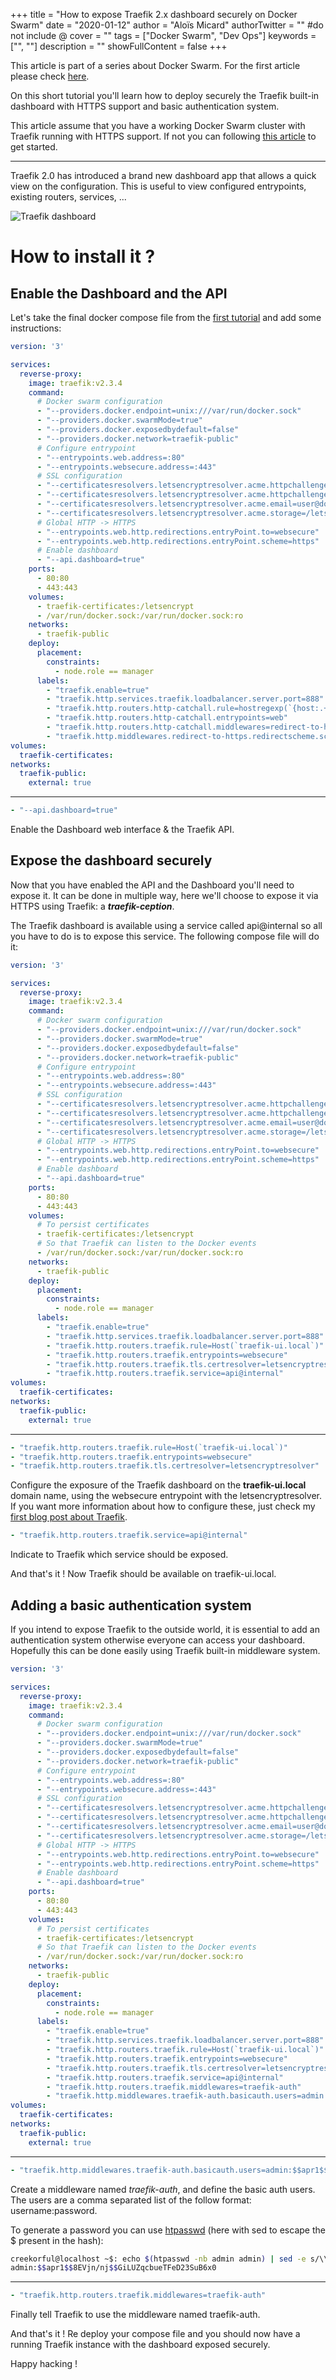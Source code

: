 +++ 
title = "How to expose Traefik 2.x dashboard securely on Docker Swarm"
date = "2020-01-12"
author = "Aloïs Micard"
authorTwitter = "" #do not include @ 
cover = ""
tags = ["Docker Swarm", "Dev Ops"]
keywords = ["", ""]
description = ""
showFullContent = false 
+++

This article is part of a series about Docker Swarm. For the first article please
check [here](https://blog.creekorful.org/how-to-install-traefik-2-docker-swarm/).

On this short tutorial you'll learn how to deploy securely the Traefik built-in dashboard with HTTPS support and basic
authentication system.

This article assume that you have a working Docker Swarm cluster with Traefik running with HTTPS support. If not you can
following [this article](https://blog.creekorful.org/how-to-install-traefik-2-docker-swarm/) to get started.

------

Traefik 2.0 has introduced a brand new dashboard app that allows a quick view on the configuration. This is useful to
view configured entrypoints, existing routers, services, ...

![Traefik dashboard](/img/traefik-dashboard.png)

# How to install it ?

## Enable the Dashboard and the API

Let's take the final docker compose file from
the [first tutorial](https://blog.creekorful.org/how-to-install-traefik-2-docker-swarm/) and add some instructions:

```yaml
version: '3'

services:
  reverse-proxy:
    image: traefik:v2.3.4
    command:
      # Docker swarm configuration
      - "--providers.docker.endpoint=unix:///var/run/docker.sock"
      - "--providers.docker.swarmMode=true"
      - "--providers.docker.exposedbydefault=false"
      - "--providers.docker.network=traefik-public"
      # Configure entrypoint
      - "--entrypoints.web.address=:80"
      - "--entrypoints.websecure.address=:443"
      # SSL configuration
      - "--certificatesresolvers.letsencryptresolver.acme.httpchallenge=true"
      - "--certificatesresolvers.letsencryptresolver.acme.httpchallenge.entrypoint=web"
      - "--certificatesresolvers.letsencryptresolver.acme.email=user@domaine.com"
      - "--certificatesresolvers.letsencryptresolver.acme.storage=/letsencrypt/acme.json"
      # Global HTTP -> HTTPS
      - "--entrypoints.web.http.redirections.entryPoint.to=websecure"
      - "--entrypoints.web.http.redirections.entryPoint.scheme=https"
      # Enable dashboard
      - "--api.dashboard=true"
    ports:
      - 80:80
      - 443:443
    volumes:
      - traefik-certificates:/letsencrypt
      - /var/run/docker.sock:/var/run/docker.sock:ro
    networks:
      - traefik-public
    deploy:
      placement:
        constraints:
          - node.role == manager
      labels:
        - "traefik.enable=true"
        - "traefik.http.services.traefik.loadbalancer.server.port=888" # required by swarm but not used.
        - "traefik.http.routers.http-catchall.rule=hostregexp(`{host:.+}`)"
        - "traefik.http.routers.http-catchall.entrypoints=web"
        - "traefik.http.routers.http-catchall.middlewares=redirect-to-https@docker"
        - "traefik.http.middlewares.redirect-to-https.redirectscheme.scheme=https"
volumes:
  traefik-certificates:
networks:
  traefik-public:
    external: true
```

------

```yaml
- "--api.dashboard=true"
```

Enable the Dashboard web interface & the Traefik API.

## Expose the dashboard securely

Now that you have enabled the API and the Dashboard you'll need to expose it. It can be done in multiple way, here we'll
choose to expose it via HTTPS using Traefik: a ***traefik-ception***.

The Traefik dashboard is available using a service called api@internal so all you have to do is to expose this service.
The following compose file will do it:

```yaml
version: '3'

services:
  reverse-proxy:
    image: traefik:v2.3.4
    command:
      # Docker swarm configuration
      - "--providers.docker.endpoint=unix:///var/run/docker.sock"
      - "--providers.docker.swarmMode=true"
      - "--providers.docker.exposedbydefault=false"
      - "--providers.docker.network=traefik-public"
      # Configure entrypoint
      - "--entrypoints.web.address=:80"
      - "--entrypoints.websecure.address=:443"
      # SSL configuration
      - "--certificatesresolvers.letsencryptresolver.acme.httpchallenge=true"
      - "--certificatesresolvers.letsencryptresolver.acme.httpchallenge.entrypoint=web"
      - "--certificatesresolvers.letsencryptresolver.acme.email=user@domaine.com"
      - "--certificatesresolvers.letsencryptresolver.acme.storage=/letsencrypt/acme.json"
      # Global HTTP -> HTTPS
      - "--entrypoints.web.http.redirections.entryPoint.to=websecure"
      - "--entrypoints.web.http.redirections.entryPoint.scheme=https"
      # Enable dashboard
      - "--api.dashboard=true"
    ports:
      - 80:80
      - 443:443
    volumes:
      # To persist certificates
      - traefik-certificates:/letsencrypt
      # So that Traefik can listen to the Docker events
      - /var/run/docker.sock:/var/run/docker.sock:ro
    networks:
      - traefik-public
    deploy:
      placement:
        constraints:
          - node.role == manager
      labels:
        - "traefik.enable=true"
        - "traefik.http.services.traefik.loadbalancer.server.port=888" # required by swarm but not used.
        - "traefik.http.routers.traefik.rule=Host(`traefik-ui.local`)"
        - "traefik.http.routers.traefik.entrypoints=websecure"
        - "traefik.http.routers.traefik.tls.certresolver=letsencryptresolver"
        - "traefik.http.routers.traefik.service=api@internal"
volumes:
  traefik-certificates:
networks:
  traefik-public:
    external: true
```

------

```yaml
- "traefik.http.routers.traefik.rule=Host(`traefik-ui.local`)"
- "traefik.http.routers.traefik.entrypoints=websecure"
- "traefik.http.routers.traefik.tls.certresolver=letsencryptresolver"
```

Configure the exposure of the Traefik dashboard on the **traefik-ui.local** domain name, using the websecure entrypoint
with the letsencryptresolver. If you want more information about how to configure these, just check
my [first blog post about Traefik](https://blog.creekorful.org/how-to-install-traefik-2-docker-swarm/).

```yaml
- "traefik.http.routers.traefik.service=api@internal"
```

Indicate to Traefik which service should be exposed.

And that's it ! Now Traefik should be available on traefik-ui.local.

## Adding a basic authentication system

If you intend to expose Traefik to the outside world, it is essential to add an authentication system otherwise everyone
can access your dashboard. Hopefully this can be done easily using Traefik built-in middleware system.

```yaml
version: '3'

services:
  reverse-proxy:
    image: traefik:v2.3.4
    command:
      # Docker swarm configuration
      - "--providers.docker.endpoint=unix:///var/run/docker.sock"
      - "--providers.docker.swarmMode=true"
      - "--providers.docker.exposedbydefault=false"
      - "--providers.docker.network=traefik-public"
      # Configure entrypoint
      - "--entrypoints.web.address=:80"
      - "--entrypoints.websecure.address=:443"
      # SSL configuration
      - "--certificatesresolvers.letsencryptresolver.acme.httpchallenge=true"
      - "--certificatesresolvers.letsencryptresolver.acme.httpchallenge.entrypoint=web"
      - "--certificatesresolvers.letsencryptresolver.acme.email=user@domaine.com"
      - "--certificatesresolvers.letsencryptresolver.acme.storage=/letsencrypt/acme.json"
      # Global HTTP -> HTTPS
      - "--entrypoints.web.http.redirections.entryPoint.to=websecure"
      - "--entrypoints.web.http.redirections.entryPoint.scheme=https"
      # Enable dashboard
      - "--api.dashboard=true"
    ports:
      - 80:80
      - 443:443
    volumes:
      # To persist certificates
      - traefik-certificates:/letsencrypt
      # So that Traefik can listen to the Docker events
      - /var/run/docker.sock:/var/run/docker.sock:ro
    networks:
      - traefik-public
    deploy:
      placement:
        constraints:
          - node.role == manager
      labels:
        - "traefik.enable=true"
        - "traefik.http.services.traefik.loadbalancer.server.port=888" # required by swarm but not used.
        - "traefik.http.routers.traefik.rule=Host(`traefik-ui.local`)"
        - "traefik.http.routers.traefik.entrypoints=websecure"
        - "traefik.http.routers.traefik.tls.certresolver=letsencryptresolver"
        - "traefik.http.routers.traefik.service=api@internal"
        - "traefik.http.routers.traefik.middlewares=traefik-auth"
        - "traefik.http.middlewares.traefik-auth.basicauth.users=admin:$$apr1$$8EVjn/nj$$GiLUZqcbueTFeD23SuB6x0"
volumes:
  traefik-certificates:
networks:
  traefik-public:
    external: true
```

------

```yaml
- "traefik.http.middlewares.traefik-auth.basicauth.users=admin:$$apr1$$8EVjn/nj$$GiLUZqcbueTFeD23SuB6x0"
```

Create a middleware named *traefik-auth*, and define the basic auth users. The users are a comma separated list of the
follow format: username:password.

To generate a password you can use [htpasswd](https://httpd.apache.org/docs/2.4/programs/htpasswd.html) (here with sed
to escape the $ present in the hash):

```sh
creekorful@localhost ~$: echo $(htpasswd -nb admin admin) | sed -e s/\\$/\\$\\$/g
admin:$$apr1$$8EVjn/nj$$GiLUZqcbueTFeD23SuB6x0
```

------

```yaml
- "traefik.http.routers.traefik.middlewares=traefik-auth"
```

Finally tell Traefik to use the middleware named traefik-auth.

And that's it ! Re deploy your compose file and you should now have a running Traefik instance with the dashboard
exposed securely.

Happy hacking !

